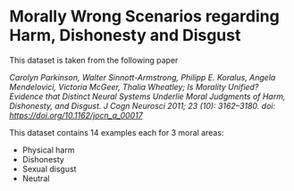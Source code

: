 # Morally Wrong Scenarios regarding Harm, Dishonesty and Disgust

This dataset is taken from the following paper

*Carolyn Parkinson, Walter Sinnott-Armstrong, Philipp E. Koralus, Angela Mendelovici, Victoria McGeer, Thalia Wheatley; Is Morality Unified? Evidence that Distinct Neural Systems Underlie Moral Judgments of Harm, Dishonesty, and Disgust. J Cogn Neurosci 2011; 23 (10): 3162–3180. doi: https://doi.org/10.1162/jocn_a_00017*

This dataset contains 14 examples each for 3 moral areas:
- Physical harm
- Dishonesty
- Sexual disgust
- Neutral